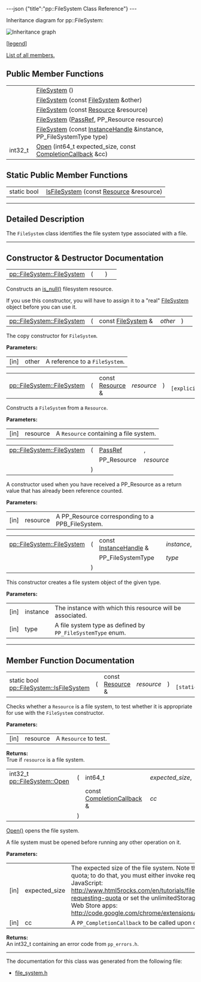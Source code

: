 ---json {"title":"pp::FileSystem Class Reference"} ---

Inheritance diagram for pp::FileSystem:

![Inheritance graph](/docs/native-client/pepper_beta/cpp/classpp_1_1_file_system__inherit__graph.png)

<span class="legend">\[[legend](/docs/native-client/pepper_beta/cpp/graph_legend/)\]</span>

[List of all members.](/docs/native-client/pepper_beta/cpp/classpp_1_1_file_system-members/)

## Public Member Functions

<table><tbody><tr class="odd"><td style="text-align: right;"> </td><td><a href="/docs/native-client/pepper_beta/cpp/classpp_1_1_file_system#aaa3cca58df52c4a3c4daaf0e615a1168" class="el">FileSystem</a> ()</td></tr><tr class="even"><td style="text-align: right;"> </td><td><a href="/docs/native-client/pepper_beta/cpp/classpp_1_1_file_system#a4d56e93917775b192558b55fe682acfd" class="el">FileSystem</a> (const <a href="/docs/native-client/pepper_beta/cpp/classpp_1_1_file_system/" class="el">FileSystem</a> &amp;other)</td></tr><tr class="odd"><td style="text-align: right;"> </td><td><a href="/docs/native-client/pepper_beta/cpp/classpp_1_1_file_system#a33ddc6114cd25d48727c300dccc8754d" class="el">FileSystem</a> (const <a href="/docs/native-client/pepper_beta/cpp/classpp_1_1_resource/" class="el">Resource</a> &amp;resource)</td></tr><tr class="even"><td style="text-align: right;"> </td><td><a href="/docs/native-client/pepper_beta/cpp/classpp_1_1_file_system#af97b2860b7e99d2283cf556b4ca78c48" class="el">FileSystem</a> (<a href="/docs/native-client/pepper_beta/cpp/namespacepp#a339083c1beec620267bf8b3c55decaa5" class="el">PassRef</a>, PP_Resource resource)</td></tr><tr class="odd"><td style="text-align: right;"> </td><td><a href="/docs/native-client/pepper_beta/cpp/classpp_1_1_file_system#a8e73239f076ec5897d49b2bf530fdfdc" class="el">FileSystem</a> (const <a href="/docs/native-client/pepper_beta/cpp/classpp_1_1_instance_handle/" class="el">InstanceHandle</a> &amp;instance, PP_FileSystemType type)</td></tr><tr class="even"><td style="text-align: right;">int32_t </td><td><a href="/docs/native-client/pepper_beta/cpp/classpp_1_1_file_system#ae1ca78fc88c2e2a507e9ab71d9352d54" class="el">Open</a> (int64_t expected_size, const <a href="/docs/native-client/pepper_beta/cpp/classpp_1_1_completion_callback/" class="el">CompletionCallback</a> &amp;cc)</td></tr></tbody></table>

## Static Public Member Functions

<table><tbody><tr class="odd"><td style="text-align: right;">static bool </td><td><a href="/docs/native-client/pepper_beta/cpp/classpp_1_1_file_system#ae48a32b67e78b1e2125270ec68fab29d" class="el">IsFileSystem</a> (const <a href="/docs/native-client/pepper_beta/cpp/classpp_1_1_resource/" class="el">Resource</a> &amp;resource)</td></tr></tbody></table>

---

<span id="details" class="anchor" style="margin: 0;"></span>

## Detailed Description

The `FileSystem` class identifies the file system type associated with a file.

---

## Constructor & Destructor Documentation

<span id="aaa3cca58df52c4a3c4daaf0e615a1168" class="anchor" style="margin: 0;"></span>

<table><tbody><tr class="odd"><td><a href="/docs/native-client/pepper_beta/cpp/classpp_1_1_file_system#aaa3cca58df52c4a3c4daaf0e615a1168" class="el">pp::FileSystem::FileSystem</a></td><td>(</td><td></td><td>)</td><td></td></tr></tbody></table>

Constructs an <a href="/docs/native-client/pepper_beta/cpp/classpp_1_1_resource#a859068e34cdc2dc0b78754c255323aa9" class="el" title="This functions determines if this resource is invalid or uninitialized.">is_null()</a> filesystem resource.

If you use this constructor, you will have to assign it to a "real" <a href="/docs/native-client/pepper_beta/cpp/classpp_1_1_file_system/" class="el" title="The FileSystem class identifies the file system type associated with a file.">FileSystem</a> object before you can use it.

<span id="a4d56e93917775b192558b55fe682acfd" class="anchor" style="margin: 0;"></span>

<table><tbody><tr class="odd"><td><a href="/docs/native-client/pepper_beta/cpp/classpp_1_1_file_system#aaa3cca58df52c4a3c4daaf0e615a1168" class="el">pp::FileSystem::FileSystem</a></td><td>(</td><td>const <a href="/docs/native-client/pepper_beta/cpp/classpp_1_1_file_system/" class="el">FileSystem</a> &amp; </td><td><em>other</em></td><td>)</td><td></td></tr></tbody></table>

The copy constructor for `FileSystem`.

**Parameters:**

<table><tbody><tr class="odd"><td>[in]</td><td>other</td><td>A reference to a <code>FileSystem</code>.</td></tr></tbody></table>

<span id="a33ddc6114cd25d48727c300dccc8754d" class="anchor" style="margin: 0;"></span>

<table><tbody><tr class="odd"><td><a href="/docs/native-client/pepper_beta/cpp/classpp_1_1_file_system#aaa3cca58df52c4a3c4daaf0e615a1168" class="el">pp::FileSystem::FileSystem</a></td><td>(</td><td>const <a href="/docs/native-client/pepper_beta/cpp/classpp_1_1_resource/" class="el">Resource</a> &amp; </td><td><em>resource</em></td><td>)</td><td><code> [explicit]</code></td></tr></tbody></table>

Constructs a `FileSystem` from a `Resource`.

**Parameters:**

<table><tbody><tr class="odd"><td>[in]</td><td>resource</td><td>A <code>Resource</code> containing a file system.</td></tr></tbody></table>

<span id="af97b2860b7e99d2283cf556b4ca78c48" class="anchor" style="margin: 0;"></span>

<table><tbody><tr class="odd"><td><a href="/docs/native-client/pepper_beta/cpp/classpp_1_1_file_system#aaa3cca58df52c4a3c4daaf0e615a1168" class="el">pp::FileSystem::FileSystem</a></td><td>(</td><td><a href="/docs/native-client/pepper_beta/cpp/namespacepp#a339083c1beec620267bf8b3c55decaa5" class="el">PassRef</a> </td><td>,</td></tr><tr class="even"><td></td><td></td><td>PP_Resource </td><td><em>resource</em> </td></tr><tr class="odd"><td></td><td>)</td><td></td><td></td></tr></tbody></table>

A constructor used when you have received a PP_Resource as a return value that has already been reference counted.

**Parameters:**

<table><tbody><tr class="odd"><td>[in]</td><td>resource</td><td>A PP_Resource corresponding to a PPB_FileSystem.</td></tr></tbody></table>

<span id="a8e73239f076ec5897d49b2bf530fdfdc" class="anchor" style="margin: 0;"></span>

<table><tbody><tr class="odd"><td><a href="/docs/native-client/pepper_beta/cpp/classpp_1_1_file_system#aaa3cca58df52c4a3c4daaf0e615a1168" class="el">pp::FileSystem::FileSystem</a></td><td>(</td><td>const <a href="/docs/native-client/pepper_beta/cpp/classpp_1_1_instance_handle/" class="el">InstanceHandle</a> &amp; </td><td><em>instance</em>,</td></tr><tr class="even"><td></td><td></td><td>PP_FileSystemType </td><td><em>type</em> </td></tr><tr class="odd"><td></td><td>)</td><td></td><td></td></tr></tbody></table>

This constructor creates a file system object of the given type.

**Parameters:**

<table><tbody><tr class="odd"><td>[in]</td><td>instance</td><td>The instance with which this resource will be associated.</td></tr><tr class="even"><td>[in]</td><td>type</td><td>A file system type as defined by <code>PP_FileSystemType</code> enum.</td></tr></tbody></table>

---

## Member Function Documentation

<span id="ae48a32b67e78b1e2125270ec68fab29d" class="anchor" style="margin: 0;"></span>

<table><tbody><tr class="odd"><td>static bool <a href="/docs/native-client/pepper_beta/cpp/classpp_1_1_file_system#ae48a32b67e78b1e2125270ec68fab29d" class="el">pp::FileSystem::IsFileSystem</a></td><td>(</td><td>const <a href="/docs/native-client/pepper_beta/cpp/classpp_1_1_resource/" class="el">Resource</a> &amp; </td><td><em>resource</em></td><td>)</td><td><code> [static]</code></td></tr></tbody></table>

Checks whether a `Resource` is a file system, to test whether it is appropriate for use with the `FileSystem` constructor.

**Parameters:**

<table><tbody><tr class="odd"><td>[in]</td><td>resource</td><td>A <code>Resource</code> to test.</td></tr></tbody></table>

<!-- -->

**Returns:**  
True if `resource` is a file system.

<span id="ae1ca78fc88c2e2a507e9ab71d9352d54" class="anchor" style="margin: 0;"></span>

<table><tbody><tr class="odd"><td>int32_t <a href="/docs/native-client/pepper_beta/cpp/classpp_1_1_file_system#ae1ca78fc88c2e2a507e9ab71d9352d54" class="el">pp::FileSystem::Open</a></td><td>(</td><td>int64_t </td><td><em>expected_size</em>,</td></tr><tr class="even"><td></td><td></td><td>const <a href="/docs/native-client/pepper_beta/cpp/classpp_1_1_completion_callback/" class="el">CompletionCallback</a> &amp; </td><td><em>cc</em> </td></tr><tr class="odd"><td></td><td>)</td><td></td><td></td></tr></tbody></table>

<a href="/docs/native-client/pepper_beta/cpp/classpp_1_1_file_system#ae1ca78fc88c2e2a507e9ab71d9352d54" class="el" title="Open() opens the file system.">Open()</a> opens the file system.

A file system must be opened before running any other operation on it.

**Parameters:**

<table><tbody><tr class="odd"><td>[in]</td><td>expected_size</td><td>The expected size of the file system. Note that this does not request quota; to do that, you must either invoke requestQuota from JavaScript: <a href="http://www.html5rocks.com/en/tutorials/file/filesystem/#toc-requesting-quota">http://www.html5rocks.com/en/tutorials/file/filesystem/#toc-requesting-quota</a> or set the unlimitedStorage permission for Chrome Web Store apps: <a href="http://code.google.com/chrome/extensions/manifest.html#permissions">http://code.google.com/chrome/extensions/manifest.html#permissions</a></td></tr><tr class="even"><td>[in]</td><td>cc</td><td>A <code>PP_CompletionCallback</code> to be called upon completion of <a href="/docs/native-client/pepper_beta/cpp/classpp_1_1_file_system#ae1ca78fc88c2e2a507e9ab71d9352d54" class="el" title="Open() opens the file system.">Open()</a>.</td></tr></tbody></table>

<!-- -->

**Returns:**  
An int32_t containing an error code from `pp_errors.h`.

---

The documentation for this class was generated from the following file:

- <a href="/docs/native-client/pepper_beta/cpp/file__system_8h/" class="el">file_system.h</a>
